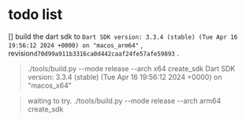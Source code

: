 # todo list
[] build the dart sdk to `Dart SDK version: 3.3.4 (stable) (Tue Apr 16 19:56:12 2024 +0000) on "macos_arm64"` , revision`d70d99a911b3316ca0d442caaf24fe57afe59893` .
> ./tools/build.py --mode release --arch x64 create_sdk
> Dart SDK version: 3.3.4 (stable) (Tue Apr 16 19:56:12 2024 +0000) on "macos_x64"

> waiting to try.
> ./tools/build.py --mode release --arch arm64 create_sdk